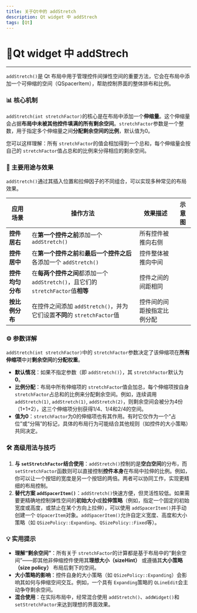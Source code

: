 ```yaml
---
title: 关于Qt中的 addStretch
description: Qt widget 中 addStrech
tags: [Qt]
---
```


# :pushpin:Qt widget 中 addStrech

---

`addStretch()`是 Qt 布局中用于管理控件间弹性空间的重要方法，它会在布局中添加一个可伸缩的空间（QSpacerItem），帮助控制界面的整体排布和比例。

### 📊 核心机制

`addStretch(int stretchFactor)`的核心是在布局中添加一个**伸缩量**。这个伸缩量会占据**布局中未被其他控件填满的所有剩余空间**。`stretchFactor`参数是一个整数，用于指定多个伸缩量之间**分配剩余空间的比例**，默认值为0。

您可以这样理解：所有 `stretchFactor`的值会相加得到一个总和，每个伸缩量会按自己的 `stretchFactor`值占总和的比例来分得相应的剩余空间。

### 🎯 主要用途与效果

`addStretch()`通过其插入位置和拉伸因子的不同组合，可以实现多种常见的布局效果。

| 应用场景         | 操作方法                                                                          | 效果描述                   | 示意图 |
| ---------------- | --------------------------------------------------------------------------------- | -------------------------- | ------ |
| **控件居右**     | 在**第一个控件之前**添加一个 `addStretch()`                                       | 所有控件被推向右侧         |        |
| **控件居中**     | 在**第一个控件之前**和**最后一个控件之后**各添加一个 `addStretch()`               | 控件整体被推向中间         |        |
| **控件均匀分布** | 在**每两个控件之间**都添加一个 `addStretch()`，且它们的 `stretchFactor`值**相等** | 控件之间的间距相同         |        |
| **按比例分布**   | 在控件之间添加 `addStretch()`，并为它们设置**不同**的 `stretchFactor`值           | 控件间的间距按指定比例分配 |        |

### ⚙️ 参数详解

`addStretch(int stretchFactor)`中的 `stretchFactor`参数决定了该伸缩项在**所有伸缩项**中对**剩余空间**的**分配权重**。

- **默认情况**：如果不指定参数（即 `addStretch()`），其 `stretchFactor`默认为**0**。
- **比例分配**：布局中所有伸缩项的 `stretchFactor`值会加总，每个伸缩项按自身 `stretchFactor`占总和的比例来分配剩余空间。例如，连续调用 `addStretch(1)`, `addStretch(1)`, `addStretch(2)`，则剩余空间会被分为4份（1+1+2），这三个伸缩项分别获得1/4、1/4和2/4的空间。
- **值为0**：`stretchFactor`为0的伸缩项也有其作用。有时它仅作为一个“占位”或“分隔”的标记，具体的布局行为可能结合其他规则（如控件的大小策略）共同决定。

### 🛠 高级用法与技巧

1. **与 `setStretchFactor`结合使用**：`addStretch()`控制的是**空白空间**的分布，而 `setStretchFactor`函数则可以直接控制**控件本身**在布局中拉伸的比例。例如，你可以让一个按钮的宽度是另一个按钮的两倍。两者可以协同工作，实现更精细的布局控制。
2. **替代方案 `addSpacerItem()`**：`addStretch()`快速方便，但灵活性较低。如果需要更精确地控制弹性空间的**初始大小**或**拉伸策略**（例如，指定一个固定的初始宽度或高度，或禁止在某个方向上拉伸），可以使用 `addSpacerItem()`并手动创建一个 `QSpacerItem`对象。`addSpacerItem()`允许自定义宽度、高度和大小策略（如 `QSizePolicy::Expanding`、`QSizePolicy::Fixed`等）。

### 💡 实用提示

- **理解“剩余空间”**：所有关于 `stretchFactor`的计算都是基于布局中的“剩余空间”——即其他非伸缩控件使用其**理想大小（sizeHint）** 或遵循其**大小策略（size policy）** 布局后剩下的空间。
- **大小策略的影响**：控件自身的大小策略（如 `QSizePolicy::Expanding`）会影响其如何与伸缩空间交互。例如，一个具有 `Expanding`策略的 `QLineEdit`会主动争夺剩余空间。
- **混合使用**：在实际布局中，经常混合使用 `addStretch()`、`addWidget()`和 `setStretchFactor`来达到理想的界面效果。
